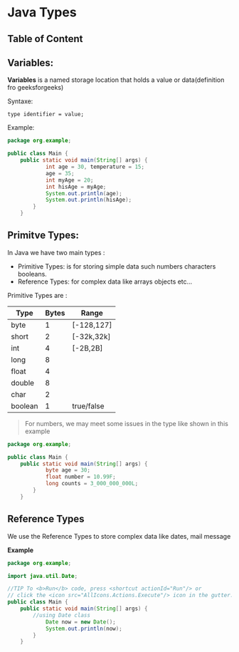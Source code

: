 # Java Types

## Table of Content

## Variables:

**Variables** is a named storage location that holds a value or data(definition fro geeksforgeeks)

Syntaxe:

```
type identifier = value;
```

Example:

```java
package org.example;

public class Main {
    public static void main(String[] args) {
            int age = 30, temperature = 15;
            age = 35;
            int myAge = 20;
            int hisAge = myAge;
            System.out.println(age);
            System.out.println(hisAge);
        }
    }

```

## Primitve Types:

In Java we have two main types :

- Primitive Types: is for storing simple data such numbers characters booleans.
- Reference Types: for complex data like arrays objects etc...

Primitive Types are :

| Type    | Bytes | Range      |
| ------- | ----- | ---------- |
| byte    | 1     | [-128,127] |
| short   | 2     | [-32k,32k] |
| int     | 4     | [-2B,2B]   |
| long    | 8     |            |
| float   | 4     |            |
| double  | 8     |            |
| char    | 2     |            |
| boolean | 1     | true/false |

> For numbers, we may meet some issues in the type like shown in this example

```java
package org.example;

public class Main {
    public static void main(String[] args) {
            byte age = 30;
            float number = 10.99F;
            long counts = 3_000_000_000L;
        }
    }

```

## Reference Types

We use the Reference Types to store complex data like dates, mail message

**Example**

```java
package org.example;

import java.util.Date;

//TIP To <b>Run</b> code, press <shortcut actionId="Run"/> or
// click the <icon src="AllIcons.Actions.Execute"/> icon in the gutter.
public class Main {
    public static void main(String[] args) {
        //using Date class
            Date now = new Date();
            System.out.println(now);
        }
    }

```
